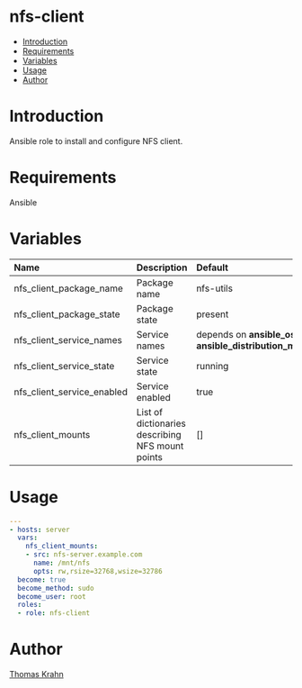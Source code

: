 nfs-client
==========
- [Introduction](#introduction)
- [Requirements](#requirements)
- [Variables](#variables)
- [Usage](#usage)
- [Author](#author)

# Introduction

Ansible role to install and configure NFS client.

# Requirements

Ansible

# Variables

| Name | Description | Default |
|:-----|:------------|:--------|
| nfs_client_package_name | Package name | nfs-utils |
| nfs_client_package_state | Package state | present |
| nfs_client_service_names | Service names | depends on __ansible_os_family__ and __ansible_distribution_major_version__ |
| nfs_client_service_state | Service state | running |
| nfs_client_service_enabled | Service enabled | true |
| nfs_client_mounts | List of dictionaries describing NFS mount points | [] |

# Usage
```yaml
---
- hosts: server
  vars:
    nfs_client_mounts:
    - src: nfs-server.example.com
      name: /mnt/nfs
      opts: rw,rsize=32768,wsize=32786
  become: true
  become_method: sudo
  become_user: root
  roles:
  - role: nfs-client
```

# Author

[Thomas Krahn](mailto:ntbc@gmx.net)
